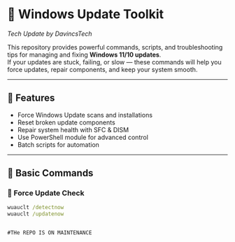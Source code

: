 # 🔄 Windows Update Toolkit  
*Tech Update by DavincsTech*  

This repository provides powerful commands, scripts, and troubleshooting tips for managing and fixing **Windows 11/10 updates**.  
If your updates are stuck, failing, or slow — these commands will help you force updates, repair components, and keep your system smooth.  

---

## 🚀 Features
- Force Windows Update scans and installations  
- Reset broken update components  
- Repair system health with SFC & DISM  
- Use PowerShell module for advanced control  
- Batch scripts for automation  

---

## 📌 Basic Commands

### 🔹 Force Update Check
```cmd
wuauclt /detectnow
wuauclt /updatenow


#THe REPO IS ON MAINTENANCE 
